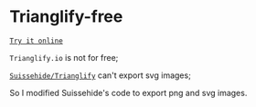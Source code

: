# Trianglify-free

[`Try it online`](trianglify.findnick.xyz)

`Trianglify.io` is not for free;

[`Suissehide/Trianglify`](https://github.com/suissehide/Trianglify) can't export svg images;

So I modified Suissehide's code to export png and svg images.
